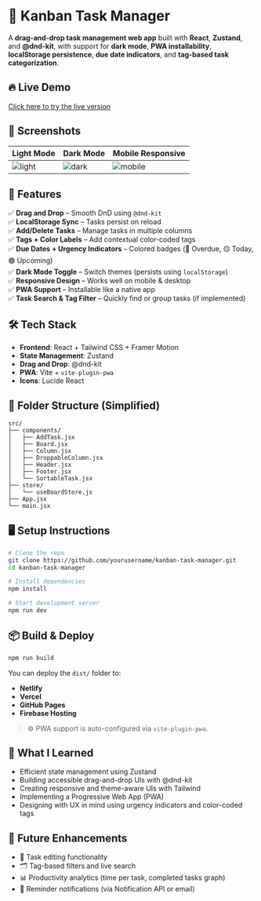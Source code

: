 
# 🧠 Kanban Task Manager

A **drag-and-drop task management web app** built with **React**, **Zustand**, and **@dnd-kit**, with support for **dark mode**, **PWA installability**, **localStorage persistence**, **due date indicators**, and **tag-based task categorization**.

## 🔥 Live Demo  
[Click here to try the live version](#) <!-- Replace with your deployed URL -->

## 📸 Screenshots

| Light Mode | Dark Mode | Mobile Responsive |
|------------|-----------|-------------------|
| ![light](#) | ![dark](#) | ![mobile](#) | <!-- Optional: Add image links -->

## 🚀 Features

✅ **Drag and Drop** – Smooth DnD using `@dnd-kit`  
✅ **LocalStorage Sync** – Tasks persist on reload  
✅ **Add/Delete Tasks** – Manage tasks in multiple columns  
✅ **Tags + Color Labels** – Add contextual color-coded tags  
✅ **Due Dates + Urgency Indicators** – Colored badges (🔴 Overdue, 🟡 Today, 🟢 Upcoming)  
✅ **Dark Mode Toggle** – Switch themes (persists using `localStorage`)  
✅ **Responsive Design** – Works well on mobile & desktop  
✅ **PWA Support** – Installable like a native app  
✅ **Task Search & Tag Filter** – Quickly find or group tasks (if implemented)

## 🛠️ Tech Stack

- **Frontend**: React + Tailwind CSS + Framer Motion  
- **State Management**: Zustand  
- **Drag and Drop**: @dnd-kit  
- **PWA**: Vite + `vite-plugin-pwa`  
- **Icons**: Lucide React  

## 🧩 Folder Structure (Simplified)
```
src/
├── components/
│   ├── AddTask.jsx
│   ├── Board.jsx
│   ├── Column.jsx
│   ├── DroppableColumn.jsx
│   ├── Header.jsx
│   ├── Footer.jsx
│   └── SortableTask.jsx
├── store/
│   └── useBoardStore.js
├── App.jsx
└── main.jsx
```

## 🖥️ Setup Instructions

```bash
# Clone the repo
git clone https://github.com/yourusername/kanban-task-manager.git
cd kanban-task-manager

# Install dependencies
npm install

# Start development server
npm run dev
```

## 📦 Build & Deploy

```bash
npm run build
```

You can deploy the `dist/` folder to:
- **Netlify**
- **Vercel**
- **GitHub Pages**
- **Firebase Hosting**

> ⚙️ PWA support is auto-configured via `vite-plugin-pwa`.

## 🧠 What I Learned

- Efficient state management using Zustand  
- Building accessible drag-and-drop UIs with @dnd-kit  
- Creating responsive and theme-aware UIs with Tailwind  
- Implementing a Progressive Web App (PWA)  
- Designing with UX in mind using urgency indicators and color-coded tags  

## 📌 Future Enhancements

- 🧠 Task editing functionality  
- 🗂 Tag-based filters and live search  
- 📊 Productivity analytics (time per task, completed tasks graph)  
- 🔔 Reminder notifications (via Notification API or email)